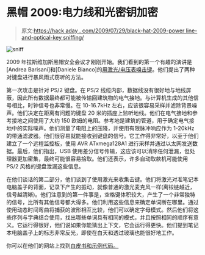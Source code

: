 # 黑帽 2009:电力线和光密钥加密

> 原文:[https://hack aday . com/2009/07/29/black-hat-2009-power line-and-optical-key sniffing/](https://hackaday.com/2009/07/29/black-hat-2009-powerline-and-optical-keysniffing/)

![sniff](../Images/14269f1e2e2970e94cf41290162e84b6.png "sniff")

2009 年拉斯维加斯黑帽安全会议才刚刚开始。我们看到的第一个有趣的演讲是[Andrea Barisani]和[Daniele Bianco]的[用激光/电压表嗅击键](http://dev.inversepath.com/download/tempest "Index of /download/tempest/")。他们提出了两种对键盘进行暴风雨式窃听的方法。

第一次攻击是针对 PS/2 键盘。在 PS/2 线缆内部，数据线没有很好地与地线屏蔽，因此所有数据最终都可能被传输回建筑物的电气接地。与计算机生成的其他信号相比，时钟信号也非常慢。在 10-16.7kHz 左右，应该很容易采样并滤除背景噪声。他们决定在距离有问题的键盘 20 米的插座上监听地线。他们在电气接地和参考接地之间使用了大约 150 欧姆的电阻。参考地是建筑的管道，用于确定电气接地中的实际噪声。他们测量了电阻上的压降，并使用有限脉冲响应作为 1-20kHz 的带通滤波器。他们很容易就能接收到键盘的信号。它工作得非常好，以至于他们建立了一个远程监控板，使用 AVR ATxmega128A1 进行采样并通过以太网发送数据。最后，他们指出，USB 使用差分信号传输，这应该可以消除任何泄漏，但处理器更加密集，最终可能很容易拾取。他们还表示，许多自动取款机可能使用 PS/2 风格的键盘泄漏这些信息。

在他们谈话的第二部分，他们谈到了使用激光来收集击键。他们将激光对准笔记本电脑盖子的背面，记录下产生的振动，就像普通的激光麦克风一样(离铰链越近，信号越清晰)。他们注意到的第一件事是，空格键体积较大，产生了一个非常独特的信号，比所有其他信号都大得多。他们利用这些信息来确定单词断在哪里。通过使用动态时间弯曲将捕获的波形相互比较，他们可以确定字母模式。然后他们将这些序列与字典结合使用，找出哪些单词具有相同的模式，并且按照相同的顺序有意义。它运行得很好，他们说如果你能猜出上下文，它会运行得更快。他们提到笔记本电脑盖子上的标志非常反光，即使在白天和透过玻璃也能很好地工作。

你可以在他们的网站上找到[白皮书和示例代码。](http://dev.inversepath.com/download/tempest "Index of /download/tempest/")